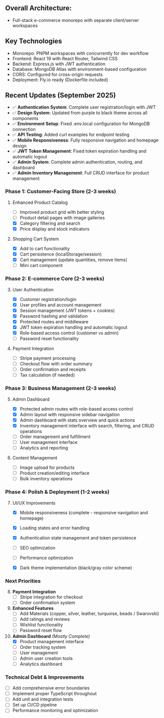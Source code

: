 ## Overall Architecture:

- Full-stack e-commerce monorepo with separate client/server workspaces

## Key Technologies

- Monorepo: PNPM workspaces with concurrently for dev workflow
- Frontend: React 19 with React Router, Tailwind CSS
- Backend: Express.js with JWT authentication
- Database: MongoDB Atlas with environment-based configuration
- CORS: Configured for cross-origin requests
- Deployment: Fly.io ready (Dockerfile included)

## Recent Updates (September 2025)

- ✅ **Authentication System**: Complete user registration/login with JWT
- ✅ **Design System**: Updated from purple to black theme across all components
- ✅ **Environment Setup**: Fixed .env.local configuration for MongoDB connection
- ✅ **API Testing**: Added curl examples for endpoint testing
- ✅ **Mobile Responsiveness**: Fully responsive navigation and homepage design
- ✅ **JWT Token Management**: Fixed token expiration handling and automatic logout
- ✅ **Admin System**: Complete admin authentication, routing, and dashboard
- ✅ **Admin Inventory Management**: Full CRUD interface for product management

### Phase 1: Customer-Facing Store (2-3 weeks)

1. Enhanced Product Catalog


    - [ ] Improved product grid with better styling
    - [ ] Product detail pages with image galleries
    - [x] Category filtering and search
    - [x] Price display and stock indicators

2. Shopping Cart System


    - [x] Add to cart functionality
    - [x] Cart persistence (localStorage/session)
    - [x] Cart management (update quantities, remove items)
    - [ ] Mini cart component

### Phase 2: E-commerce Core (2-3 weeks)

3. User Authentication


    - [x] Customer registration/login
    - [x] User profiles and account management
    - [x] Session management (JWT tokens + cookies)
    - [x] Password hashing and validation
    - [x] Protected routes and middleware
    - [x] JWT token expiration handling and automatic logout
    - [x] Role-based access control (customer vs admin)
    - [ ] Password reset functionality

4. Payment Integration


    - [ ] Stripe payment processing
    - [ ] Checkout flow with order summary
    - [ ] Order confirmation and receipts
    - [ ] Tax calculation (if needed)

### Phase 3: Business Management (2-3 weeks)

5. Admin Dashboard


    - [x] Protected admin routes with role-based access control
    - [x] Admin layout with responsive sidebar navigation
    - [x] Admin dashboard with stats overview and quick actions
    - [x] Inventory management interface with search, filtering, and CRUD operations
    - [ ] Order management and fulfillment
    - [ ] User management interface
    - [ ] Analytics and reporting

6. Content Management


    - [ ] Image upload for products
    - [ ] Product creation/editing interface
    - [ ] Bulk inventory operations

### Phase 4: Polish & Deployment (1-2 weeks)

7. UI/UX Improvements


    - [x] Mobile responsiveness (complete - responsive navigation and homepage)
    - [x] Loading states and error handling
    - [x] Authentication state management and token persistence
    - [ ] SEO optimization
    - [ ] Performance optimization
    - [x] Dark theme implementation (black/gray color scheme)


### Next Priorities

8. **Payment Integration**
    - [ ] Stripe integration for checkout
    - [ ] Order confirmation system

9. **Enhanced Features**
    - [ ] Add Materials (copper, silver, leather, turquoise, beads / Swarovski)
    - [ ] Add ratings and reviews
    - [ ] Wishlist functionality
    - [ ] Password reset flow

10. **Admin Dashboard** *(Mostly Complete)*
    - [x] Product management interface
    - [ ] Order tracking system
    - [ ] User management
    - [ ] Admin user creation tools
    - [ ] Analytics dashboard

### Technical Debt & Improvements

- [ ] Add comprehensive error boundaries
- [ ] Implement proper TypeScript throughout
- [ ] Add unit and integration tests
- [ ] Set up CI/CD pipeline
- [ ] Performance monitoring and optimization
